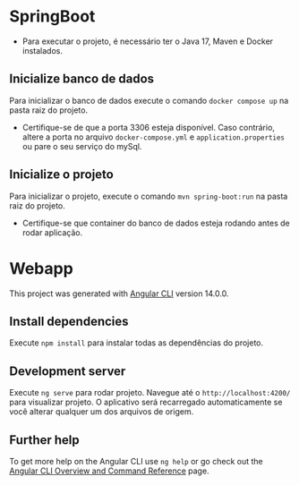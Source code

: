 # SpringBoot

- Para executar o projeto, é necessário ter o Java 17, Maven e Docker instalados.

## Inicialize banco de dados

Para inicializar o banco de dados execute o comando `docker compose up` na pasta raiz do projeto.

- Certifique-se de que a porta 3306 esteja disponível. Caso contrário, altere a porta no arquivo `docker-compose.yml` e `application.properties` ou pare o seu serviço do mySql.

## Inicialize o projeto

Para inicializar o projeto, execute o comando `mvn spring-boot:run` na pasta raiz do projeto.

- Certifique-se que container do banco de dados esteja rodando antes de rodar aplicação.

# Webapp

This project was generated with [Angular CLI](https://github.com/angular/angular-cli) version 14.0.0.

## Install dependencies

Execute `npm install` para instalar todas as dependências do projeto.

## Development server

Execute `ng serve` para rodar projeto. Navegue até o `http://localhost:4200/` para visualizar projeto. O aplicativo será recarregado automaticamente se você alterar qualquer um dos arquivos de origem.

## Further help

To get more help on the Angular CLI use `ng help` or go check out the [Angular CLI Overview and Command Reference](https://angular.io/cli) page.
